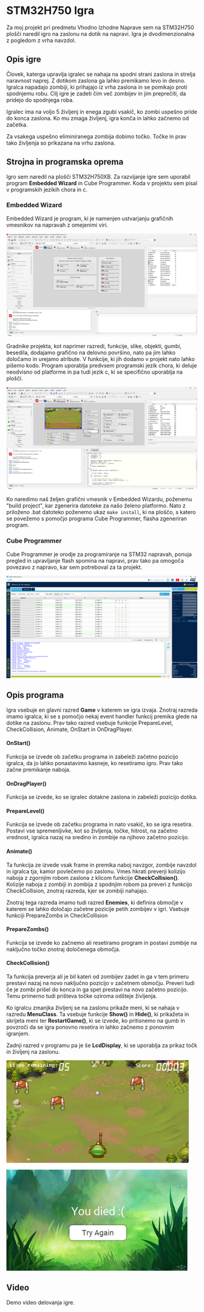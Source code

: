 # STM32H750 Igra
Za moj projekt pri predmetu Vhodno Izhodne Naprave sem na STM32H750 plošči naredil igro na zaslonu na dotik na napravi. Igra je dvodimenzionalna z pogledom z vrha navzdol.

## Opis igre

Človek, katerga upravlja igralec se nahaja na spodni strani zaslona in strelja naravnost naprej. Z dotikom zaslona ga lahko premikamo levo in desno.
Igralca napadajo zombiji, ki prihajajo iz vrha zaslona in se pomikajo proti spodnjemu robu.
Cilj igre je zadeti čim več zombijev in jim preprečiti, da pridejo do spodnjega roba.

Igralec ima na voljo 5 življenj in enega zgubi vsakič, ko zombi uspešno pride do konca zaslona.
Ko mu zmaga življenj, igra konča in lahko začnemo od začetka.

Za vsakega uspešno eliminiranega zombija dobimo točko. Točke in prav tako življenja so prikazana na vrhu zaslona.

## Strojna in programska oprema

Igro sem naredil na plošči STM32H750XB. Za razvijanje igre sem uporabil program **Embedded Wizard** in Cube Programmer. Koda v projektu sem pisal v programskih jezikih chora in c.

### Embedded Wizard

Embedded Wizard je program, ki je namenjen ustvarjanju grafičnih vmesnikov na napravah z omejenimi viri. 

![izgled programa ew](image.png)

Gradnike projekta, kot naprimer razredi, funkcije, slike, objekti, gumbi, besedila, dodajamo grafično na delovno površino, nato pa jim lahko določamo in urejamo atribute. V funkcije, ki jih dodamo v projekt nato lahko pišemo kodo. Program uporablja predvsem programski jezik chora, ki deluje neodvisno od platforme in pa tudi jezik c, ki se specifično uporablja na plošči.

![igra v embedded wizardu](image-1.png)

Ko naredimo naš željen grafični vmesnik v Embedded Wizardu, poženemu "build project", kar zgenerira datoteke za našo želeno platformo. Nato z priloženo .bat datoteko poženemo ukaz `make install`, ki na ploščo, s katero se povežemo s pomočjo programa Cube Programmer, flasha zgeneriran program.

### Cube Programmer

Cube Programmer je orodje za programiranje na STM32 napravah, ponuja pregled in upravljanje flash spomina na napravi, prav tako pa omogoča povezavo z napravo, kar sem potreboval za ta projekt.

![Cube Programmer](image-2.png)

## Opis programa

Igra vsebuje en glavni razred **Game** v katerem se igra izvaja. Znotraj razreda imamo igralca, ki se s pomočjo nekaj event handler funkcij premika glede na dotike na zaslonu.
Prav tako razred vsebuje funkcije PrepareLevel, CheckCollision, Animate, OnStart in OnDragPlayer.

#### OnStart()

Funkcija se izvede ob začetku programa in zabeleži začetno pozicijo igralca, da jo lahko ponastavimo kasneje, ko resetiramo igro.
Prav tako začne premikanje naboja.

#### OnDragPlayer()

Funkcija se izvede, ko se igralec dotakne zaslona in zabeleži pozicijo dotika.

#### PrepareLevel()

Funkcija se izvede ob začetku programa in nato vsakič, ko se igra resetira. Postavi vse spremenljivke, kot so življenja, točke, hitrost, na začetno vrednost, igralca nazaj na sredino in zombije na njihovo začetno pozicijo.

#### Animate()

Ta funkcija ze izvede vsak frame in premika naboj navzgor, zombije navzdol in igralca tja, kamor povlečemo po zaslonu. Vmes hkrati preverji kolizijo naboja z zgornjim robom zaslona z klicom funkcije **CheckCollision()**. Kolizije naboja z zombiji in zombija z spodnjim robom pa preveri z funkcijo CheckCollision, znotraj razreda, kjer se zombiji nahajajo.

Znotraj tega razreda imamo tudi razred **Enemies**, ki definira območje v katerem se lahko določajo začetne pozicije petih zombijev v igri. Vsebuje funkciji PrepareZombs in CheckCollision

#### PrepareZombs()

Funkcija se izvede ko začnemo ali resetiramo program in postavi zombije na naključno točko znotraj določenega območja.

#### CheckCollision()

Ta funkcija preverja ali je bil kateri od zombijev zadet in ga v tem primeru prestavi nazaj na novo naključno pozicijo v začetnem območju. Preveri tudi če je zombi prišel do konca in ga spet prestavi na novo začetno pozicijo. Temu primerno tudi prišteva točke oziroma odšteje življenja.

Ko igralcu zmanjka življenj se na zaslonu prikaže meni, ki se nahaja v razredu **MenuClass**.
Ta vsebuje funkcije **Show()** in **Hide()**, ki prikažeta in skrijeta meni ter **RestartGame()**, ki se izvede, ko pritisnemo na gumb in povzroči da se igra ponovno resetira in lahko začnemo z ponovnim igranjem.

Zadnji razred v programu pa je še **LcdDisplay**, ki se uporablja za prikaz točk in življenj na zaslonu.

![končni izgled igre](image-3.png)

![meni, ki se pokaže ko izgubiš](image-4.png)

## Video

Demo video delovanja igre.



